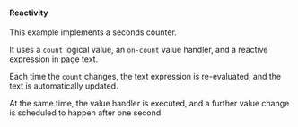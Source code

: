 #### Reactivity

This example implements a seconds counter.

It uses a `count` logical value, an `on-count` value handler, and a reactive expression in page text.

Each time the `count` changes, the text expression is re-evaluated, and the text is automatically updated.

At the same time, the value handler is executed, and a further value change is scheduled to happen after one second.
